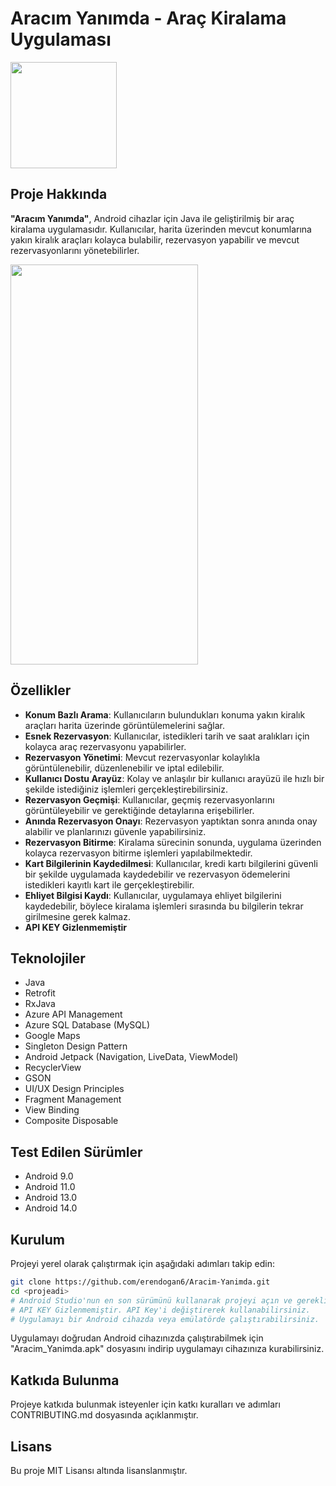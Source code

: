 # Aracım Yanımda - Araç Kiralama Uygulaması
<img src="https://i.hizliresim.com/i2pqliw.png" alt0="Logo" width="170" height="170">

## Proje Hakkında
**"Aracım Yanımda"**, Android cihazlar için Java ile geliştirilmiş bir araç kiralama uygulamasıdır. Kullanıcılar, harita üzerinden mevcut konumlarına yakın kiralık araçları kolayca bulabilir, rezervasyon yapabilir ve mevcut rezervasyonlarını yönetebilirler. 

<img src="https://github.com/erendogan6/Aracim-Yanimda/blob/main/AracimYanimda.gif" alt0="Logo" width="300" height="640">

## Özellikler
- **Konum Bazlı Arama**: Kullanıcıların bulundukları konuma yakın kiralık araçları harita üzerinde görüntülemelerini sağlar.
- **Esnek Rezervasyon**: Kullanıcılar, istedikleri tarih ve saat aralıkları için kolayca araç rezervasyonu yapabilirler.
- **Rezervasyon Yönetimi**: Mevcut rezervasyonlar kolaylıkla görüntülenebilir, düzenlenebilir ve iptal edilebilir.
- **Kullanıcı Dostu Arayüz**: Kolay ve anlaşılır bir kullanıcı arayüzü ile hızlı bir şekilde istediğiniz işlemleri gerçekleştirebilirsiniz.
- **Rezervasyon Geçmişi**: Kullanıcılar, geçmiş rezervasyonlarını görüntüleyebilir ve gerektiğinde detaylarına erişebilirler.
- **Anında Rezervasyon Onayı**: Rezervasyon yaptıktan sonra anında onay alabilir ve planlarınızı güvenle yapabilirsiniz.
- **Rezervasyon Bitirme**: Kiralama sürecinin sonunda, uygulama üzerinden kolayca rezervasyon bitirme işlemleri yapılabilmektedir.
- **Kart Bilgilerinin Kaydedilmesi**: Kullanıcılar, kredi kartı bilgilerini güvenli bir şekilde uygulamada kaydedebilir ve rezervasyon ödemelerini istedikleri kayıtlı kart ile gerçekleştirebilir.
- **Ehliyet Bilgisi Kaydı**: Kullanıcılar, uygulamaya ehliyet bilgilerini kaydedebilir, böylece kiralama işlemleri sırasında bu bilgilerin tekrar girilmesine gerek kalmaz.
- **API KEY Gizlenmemiştir**

## Teknolojiler
- Java
- Retrofit
- RxJava
- Azure API Management
- Azure SQL Database (MySQL)
- Google Maps
- Singleton Design Pattern
- Android Jetpack (Navigation, LiveData, ViewModel)
- RecyclerView
- GSON
- UI/UX Design Principles
- Fragment Management
- View Binding
- Composite Disposable

## Test Edilen Sürümler
- Android 9.0
- Android 11.0
- Android 13.0
- Android 14.0

## Kurulum

Projeyi yerel olarak çalıştırmak için aşağıdaki adımları takip edin:

```bash
git clone https://github.com/erendogan6/Aracim-Yanimda.git
cd <projeadi>
# Android Studio'nun en son sürümünü kullanarak projeyi açın ve gerekli bağımlılıkları yükleyin.
# API KEY Gizlenmemiştir. API Key'i değiştirerek kullanabilirsiniz.
# Uygulamayı bir Android cihazda veya emülatörde çalıştırabilirsiniz.
```
Uygulamayı doğrudan Android cihazınızda çalıştırabilmek için "Aracim_Yanimda.apk" dosyasını indirip uygulamayı cihazınıza kurabilirsiniz.

## Katkıda Bulunma ##

Projeye katkıda bulunmak isteyenler için katkı kuralları ve adımları CONTRIBUTING.md dosyasında açıklanmıştır.

##  Lisans ## 
Bu proje MIT Lisansı altında lisanslanmıştır.
